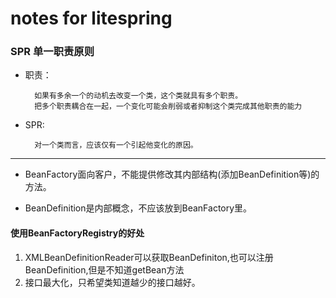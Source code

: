 # notes for litespring

### SPR 单一职责原则
- 职责：

		如果有多余一个的动机去改变一个类，这个类就具有多个职责。
		把多个职责耦合在一起，一个变化可能会削弱或者抑制这个类完成其他职责的能力
		
- SPR:
		
		对一个类而言，应该仅有一个引起他变化的原因。

	
----

- BeanFactory面向客户，不能提供修改其内部结构(添加BeanDefinition等)的方法。

- BeanDefinition是内部概念，不应该放到BeanFactory里。

#### 使用BeanFactoryRegistry的好处

1.  XMLBeanDefinitionReader可以获取BeanDefiniton,也可以注册BeanDefinition,但是不知道getBean方法
1.  接口最大化，只希望类知道越少的接口越好。
